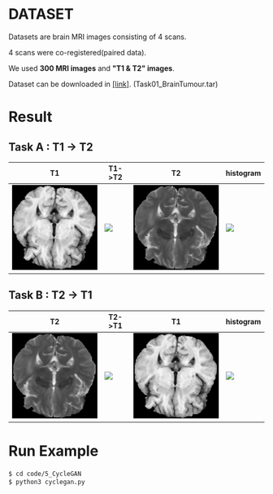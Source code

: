 # DATASET
Datasets are brain MRI images consisting of 4 scans.

4 scans were co-registered(paired data).

We used **300 MRI images** and  **"T1 & T2" images**.

Dataset can be downloaded in [[link]](https://drive.google.com/drive/folders/1HqEgzS8BV2c7xYNrZdEAnrHk7osJJ--2). (Task01_BrainTumour.tar)


# Result
## Task A : T1 -> T2

| T1                            | T1->T2                        | T2                            | histogram                     |
| ----------------------------- | ----------------------------- | ----------------------------- | ----------------------------- |
| ![](result/002_real_T1.jpg)   | ![](result/002_fake_T2.gif)   | ![](result/002_real_T2.jpg)   | ![](result/002_fake_T2_hist.gif)   |

## Task B : T2 -> T1

| T2                            | T2->T1                        | T1                            | histogram                     |
| ----------------------------- | ----------------------------- | ----------------------------- | ----------------------------- |
| ![](result/002_real_T2.jpg)   | ![](result/002_fake_T1.gif)   | ![](result/002_real_T1.jpg)   | ![](result/002_fake_T1_hist.gif)   |


# Run Example
```
$ cd code/5_CycleGAN
$ python3 cyclegan.py
```


